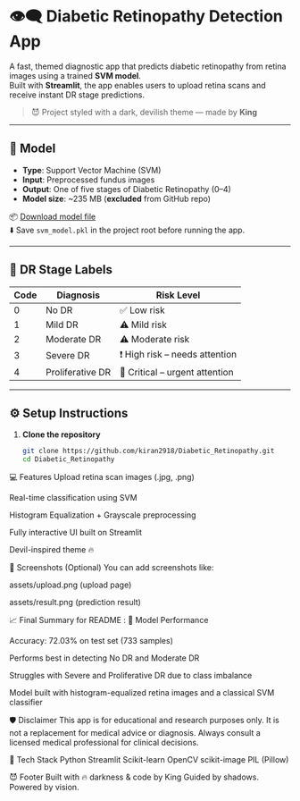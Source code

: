 # 👁️‍🗨️ Diabetic Retinopathy Detection App

A fast, themed diagnostic app that predicts diabetic retinopathy from retina images using a trained **SVM model**.  
Built with **Streamlit**, the app enables users to upload retina scans and receive instant DR stage predictions.

> 😈 Project styled with a dark, devilish theme — made by **King**

---

## 🧠 Model

- **Type**: Support Vector Machine (SVM)
- **Input**: Preprocessed fundus images
- **Output**: One of five stages of Diabetic Retinopathy (0–4)
- **Model size**: ~235 MB (**excluded** from GitHub repo)

📦 [Download model file](https://drive.google.com/file/d/1ULij3MiZPSWJ-EZaClFBtHZAmjOL_eIk/view?usp=sharing)  
⬇️ Save `svm_model.pkl` in the project root before running the app.

---

## 🧪 DR Stage Labels

| Code | Diagnosis           | Risk Level                     |
|------|---------------------|--------------------------------|
| 0    | No DR               | ✅ Low risk                     |
| 1    | Mild DR             | ⚠️ Mild risk                    |
| 2    | Moderate DR         | ⚠️ Moderate risk                |
| 3    | Severe DR           | ❗ High risk – needs attention  |
| 4    | Proliferative DR    | 🚨 Critical – urgent attention  |

---

## ⚙️ Setup Instructions

1. **Clone the repository**
   ```bash
   git clone https://github.com/kiran2918/Diabetic_Retinopathy.git
   cd Diabetic_Retinopathy
💻 Features
Upload retina scan images (.jpg, .png)

Real-time classification using SVM

Histogram Equalization + Grayscale preprocessing

Fully interactive UI built on Streamlit

Devil-inspired theme 🔥

📸 Screenshots (Optional)
You can add screenshots like:

assets/upload.png (upload page)

assets/result.png (prediction result)

📈 Final Summary for README :
🧪 Model Performance

Accuracy: 72.03% on test set (733 samples)

Performs best in detecting No DR and Moderate DR

Struggles with Severe and Proliferative DR due to class imbalance

Model built with histogram-equalized retina images and a classical SVM classifier


🛡️ Disclaimer
This app is for educational and research purposes only.
It is not a replacement for medical advice or diagnosis.
Always consult a licensed medical professional for clinical decisions.

🧾 Tech Stack
Python
Streamlit
Scikit-learn
OpenCV
scikit-image
PIL (Pillow)

😈 Footer
Built with 🔥 darkness & code by King
Guided by shadows. Powered by vision.
